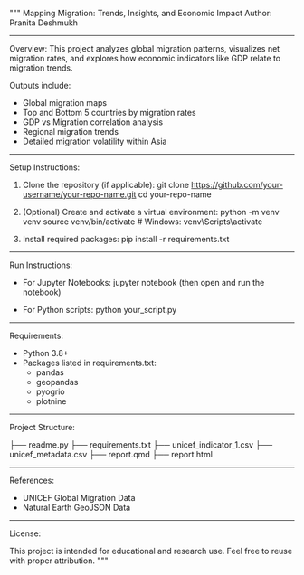 """
Mapping Migration: Trends, Insights, and Economic Impact
Author: Pranita Deshmukh

--------------------------------------
Overview:
This project analyzes global migration patterns, visualizes net migration rates, 
and explores how economic indicators like GDP relate to migration trends.

Outputs include:
- Global migration maps
- Top and Bottom 5 countries by migration rates
- GDP vs Migration correlation analysis
- Regional migration trends
- Detailed migration volatility within Asia

--------------------------------------
Setup Instructions:

1. Clone the repository (if applicable):
    git clone https://github.com/your-username/your-repo-name.git
    cd your-repo-name

2. (Optional) Create and activate a virtual environment:
    python -m venv venv
    source venv/bin/activate   # Windows: venv\Scripts\activate

3. Install required packages:
    pip install -r requirements.txt

--------------------------------------
Run Instructions:

- For Jupyter Notebooks:
    jupyter notebook
    (then open and run the notebook)

- For Python scripts:
    python your_script.py

--------------------------------------
Requirements:

- Python 3.8+
- Packages listed in requirements.txt:
    - pandas
    - geopandas
    - pyogrio
    - plotnine

--------------------------------------
Project Structure:

├── readme.py
├── requirements.txt
├── unicef_indicator_1.csv
├── unicef_metadata.csv
├── report.qmd
├── report.html

--------------------------------------
References:

- UNICEF Global Migration Data
- Natural Earth GeoJSON Data

--------------------------------------
License:

This project is intended for educational and research use. 
Feel free to reuse with proper attribution.
"""
